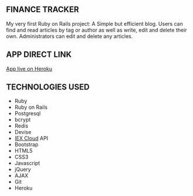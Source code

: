 ## FINANCE TRACKER

My very first Ruby on Rails project: A Simple but efficient blog. Users can find and read articles by tag or author as well as write, edit and delete their own. Administrators can edit and delete any articles.

## APP DIRECT LINK

[App live on Heroku](https://finance-tracker-on-rails.herokuapp.com/)

## TECHNOLOGIES USED

* Ruby
* Ruby on Rails
* Postgresql
* bcrypt
* Redis
* Devise
* [IEX Cloud](https://iexcloud.io/) API
* Bootstrap
* HTML5
* CSS3
* Javascript
* jQuery
* AJAX
* Git
* Heroku
